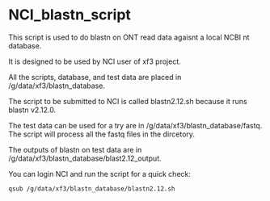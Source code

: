 # NCI_blastn_script

This script is used to do blastn on ONT read data agaisnt a local NCBI nt database. 

It is designed to be used by NCI user of xf3 project. 

All the scripts, database, and test data are placed in /g/data/xf3/blastn_database.

The script to be submitted to NCI is called blastn2.12.sh because it runs blastn v2.12.0. 

The test data can be used for a try are in /g/data/xf3/blastn_database/fastq. The script will process all the fastq files in the dircetory.

The outputs of blastn on test data are in /g/data/xf3/blastn_database/blast2.12_output.

You can login NCI and run the script for a quick check:

`qsub /g/data/xf3/blastn_database/blastn2.12.sh`
